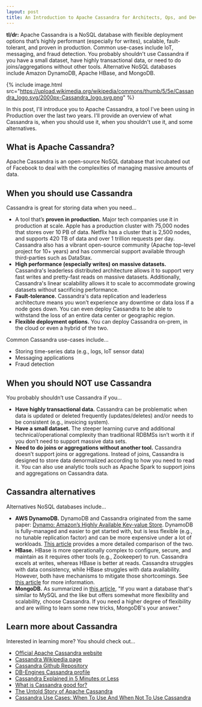 ```yaml
---
layout: post
title: An Introduction to Apache Cassandra for Architects, Ops, and Developers
---
```


**tl/dr:** Apache Cassandra is a NoSQL database with flexible deployment options that’s highly performant (especially for writes), scalable, fault-tolerant, and proven in production. Common use-cases include IoT, messaging, and fraud detection. You probably shouldn't use Cassandra if you have a small dataset, have highly transactional data, or need to do joins/aggregations without other tools. Alternative NoSQL databases include Amazon DynamoDB, Apache HBase, and MongoDB.

{% include image.html src="https://upload.wikimedia.org/wikipedia/commons/thumb/5/5e/Cassandra_logo.svg/2000px-Cassandra_logo.svg.png" %}

In this post, I'll introduce you to Apache Cassandra, a tool I've been using in Production over the last two years. I'll provide an overview of what Cassandra is, when you should use it, when you shouldn't use it, and some alternatives.

## What is Apache Cassandra?

Apache Cassandra is an open-source NoSQL database that incubated out of Facebook to deal with the complexities of managing massive amounts of data.

## When you should use Cassandra

Cassandra is great for storing data when you need...

* A tool that’s **proven in production.** Major tech companies use it in production at scale. Apple has a production cluster with 75,000 nodes that stores over 10 PB of data. Netflix has a cluster that is 2,500 nodes, and supports 420 TB of data and over 1 trillion requests per day. Cassandra also has a vibrant open-source community (Apache top-level project for 10+ years) and has commercial support available through third-parties such as DataStax.
* **High performance (especially writes) on massive datasets.**  Cassandra's leaderless distributed architecture allows it to support very fast writes and pretty-fast reads on massive datasets. Additionally, Cassandra's linear scalability allows it to scale to accommodate growing datasets without sacrificing performance.
* **Fault-tolerance.** Cassandra's data replication and leaderless architecture means you won’t experience any downtime or data loss if a node goes down. You can even deploy Cassandra to be able to withstand the loss of an entire data center or geographic region.
* **Flexible deployment options.** You can deploy Cassandra on-prem, in the cloud or even a hybrid of the two.

Common Cassandra use-cases include...

* Storing time-series data (e.g., logs, IoT sensor data)
* Messaging applications
* Fraud detection

## When you should NOT use Cassandra

You probably shouldn’t use Cassandra if you...

* **Have highly transactional data.** Cassandra can be problematic when data is updated or deleted frequently (updates/deletes) and/or needs to be consistent (e.g., invoicing system).
* **Have a small dataset.** The steeper learning curve and additional technical/operational complexity than traditional RDBMSs isn’t worth it if you don’t need to support massive data sets.
* **Need to do joins or aggregations without another tool.** Cassandra doesn’t support joins or aggregations. Instead of joins, Cassandra is designed to store data denormalized according to how you need to read it. You can also use analytic tools such as Apache Spark to support joins and aggregations on Cassandra data.

## Cassandra alternatives

Alternatives NoSQL databases include...

* **AWS DynamoDB.** DynamoDB and Cassandra originated from the same paper: [Dynamo: Amazon’s Highly Available Key-value Store](https://www.allthingsdistributed.com/files/amazon-dynamo-sosp2007.pdf). DynamoDB is fully-managed and easier to get started with, but is less flexible (e.g., no tunable replication factor) and can be more expensive under a lot of workloads. [This article](https://www.beyondthelines.net/databases/dynamodb-vs-cassandra/) provides a more detailed comparison of the two.
* **HBase.** HBase is more operationally complex to configure, secure, and maintain as it requires other tools (e.g., Zookeeper) to run. Cassandra excels at writes, whereas HBase is better at reads. Cassandra struggles with data consistency, while HBase struggles with data availability. However, both have mechanisms to mitigate those shortcomings. See [this article](https://www.scnsoft.com/blog/cassandra-vs-hbase) for more information.
* **MongoDB.** As summarized in [this article](https://www.theserverside.com/tip/A-side-by-side-comparison-of-MongoDB-and-Cassandra-databases), "If you want a database that's similar to MySQL and the like but offers somewhat more flexibility and scalability, choose Cassandra. If you need a higher degree of flexibility and are willing to learn some new tricks, MongoDB's your answer."

## Learn more about Cassandra

Interested in learning more? You should check out...

* [Official Apache Cassandra website](http://cassandra.apache.org/)
* [Cassandra Wikipedia page](https://en.wikipedia.org/wiki/Apache_Cassandra)
* [Cassandra Github Repository](https://github.com/apache/cassandra)
* [DB-Engines Cassandra profile](https://db-engines.com/en/system/Cassandra)
* [Cassandra Explained in 5 Minutes or Less](https://www.credera.com/blog/technology-insights/java/cassandra-explained-5-minutes-less/)
* [What is Cassandra good for?](https://www.datastax.com/dev/blog/what-cassandra-good)
* [The Untold Story of Apache Cassandra](https://www.datastax.com/wp-content/uploads/resources/whitepaper/DataStax-eBook-The_Untold_Story_of_Apache_Cassandra.pdf?)
* [Cassandra Use Cases: When To Use And When Not To Use Cassandra](https://blog.pythian.com/cassandra-use-cases/)
